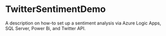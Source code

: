 # TwitterSentimentDemo
A description on how-to set up a sentiment analysis via Azure Logic Apps, SQL Server, Power Bi, and Twitter API.
